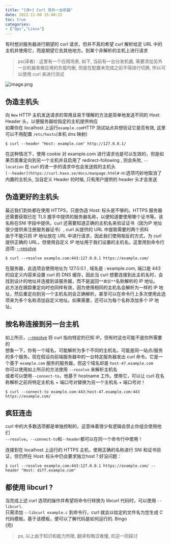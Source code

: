 ```yaml
---
title: "[译+] Curl 另外一台机器"
date: 2022-11-08 15:40:22
toc: true
categories:
- ["Ops","Linux"]
---
```


有时想对服务器进行期望的 curl 请求，但并不真的希望 curl 解析给定 URL 中的主机并使用它，而是期望它去其他地方。到某个非解析的主机上进行请求
> ps(译者) : 这里有一个应用场景, 如下, 当前有一台分发机器, 需要添加另外一台机器来做应用的负载均衡, 但是在配置未完成之前不得进行切换, 所以可以使用 curl 来进行测试

![image.png](https://file.wulicode.com/yuque/202211/08/16/00135hgedHHY.png?x-oss-process=image/resize,h_306)


## 伪造主机头
向 `New` HTTP 主机发送请求的常用且易于理解的方法是简单地发送不同的 Host: Header 头，以便服务器给指定的主机提供响应<br />如果你在 localhost 上运行`example.com`HTTP 测试站点并想验证它是否有效, 这里可以不用配置 `/etc/hosts`(本机 dns 映射)
```
$ curl --header "Host: example.com" http://127.0.0.1/
```
在这种情况下，使用 cookie 对 example.com 进行请求也是可以生效的，但是如果页面重定向到另一个主机并且启用了 redirect-following , 则会失败, `--location` 在 curl 的进一步的请求中也会发送假的主机头<br />`[--header](https://curl.haxx.se/docs/manpage.html#-H)`选项巧妙地取消了内置的主机头, 当自定义 Header 的时候, 只有用户提供的 header 头才会发送

## 伪造更好的主机头
最近我们到处都在使用 HTTPS，只是伪造 Host: 标头是不够的。HTTPS 服务器还需要获取已在 TLS 握手中提供的服务器名称，以便知道要使用哪个证书等。该名称在SNI 字段中提供。curl 还需要知道正确的主机名来验证证书（因为IP 地址很少提供来注册服务器证书）, curl 从提供的 URL 中提取需要的两个资料<br />由于不能只将 IP 地址放在 URL 中进行请求，因此我们使用相反的方式，为 curl 提供正确的 URL，但使用自定义 IP 地址用于我们设置的主机名。这里用到命令行选项: [--resolve](https://curl.haxx.se/docs/manpage.html#--resolve)
```
$ curl --resolve example.com:443:127.0.0.1 https://example.com/
```
在服务器，此选项会使用地址为 127.0.0.1 , 域名是 : example.com, 端口是 443 的自定义内容来设置 curl 的 DNS 缓存，因此当 curl 想要连接到此主机名时，会找到设计的地址并连接到该服务器，而不是返回`**真实**`名称解析的 IP 地址。<br />此方法在跟踪重定向时也同样有效，因为使用相同的主机名会解析为一样的 IP 地址，然后重定向到另一个主机名则会正确解析。甚至可以在命令行上多次使用此选项来为多个名称添加自定义地址。如果需要，还可以为每个名称添加多个 IP 地址。

## 按名称连接到另一台主机
如上所示，[--resolve](https://curl.haxx.se/docs/manpage.html#--resolve) 将 curl 指向特定的已知 IP。但有时这也可能不是你所需要的<br />想象一下，你有一个域名，可能解析为多个不同的主机名，可能是同一站点/服务的多个服务。现在假设向前端服务器中的一台特定服务器发出 curl 命令。它是一个基于 `example.com` 服务的服务器，但这个域名却是 `host-47.example.com`<br />你可以使用如上所示的方法使用 `--resolve` 来解析主机名<br />或者可以使用`--connect-to`，他基于 hostname 工作。使用它，可以让 curl 在名称解析之前将特定主机名 + 端口号对替换为另一个主机名 + 端口号对！
```
$ curl --connect-to example.com:443:host-47.example.com:443 https://example.com/
```

## 疯狂连击
curl 中的大多数选项都是单独控制的，这意味着很少有逻辑会禁止你组合使用他们<br />`--resolve`，`--connect-to`和`--header`都可以在同一个命令行中使用！

连接到在 localhost 上运行的 HTTPS 主机，使用正确的名称进行 SNI 和证书验证，但仍然在 Host: 标头中仍会要求独立host？好没问题：
```
$ curl --resolve example.com:443:127.0.0.1 https://example.com/ --header "Host: diff.example.com"
```

## 都使用 libcurl ?
当完成上述 curl 选项的操作并希望将命令行转换为 libcurl 代码时，可以使用 `--libcurl`.<br />只需添加 `--libcurl example.c` 到命令行，curl 就会以给定的文件名为您生成 C 代码模板。基于该模板，便可以了解代码是如何运行的. Bingo<br />(完)
> ps, 以上由于知识和能力所限, 翻译有晦涩难懂, 欢迎一同探讨

